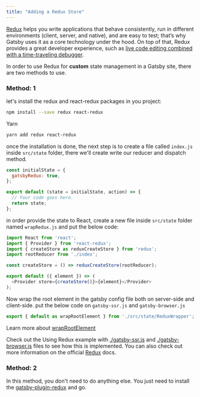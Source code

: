 ```yaml
---
title: "Adding a Redux Store"
---
```


[Redux](https://redux.js.org/) helps you write applications that behave consistently, run in different environments (client, server, and native), and are easy to test; that’s why Gatsby uses it as a core technology under the hood. On top of that, Redux provides a great developer experience, such as [live code editing combined with a time-traveling debugger](https://github.com/reduxjs/redux-devtools).


In order to use Redux for **custom** state management in a Gatsby site, there are two methods to use.

### Method: 1

let's install the redux and react-redux packages in you project:
```bash
npm install --save redux react-redux
```

Yarn
```bash
yarn add redux react-redux
```
once the installation is done, the next step is to create a file called `index.js` inside `src/state` folder, there we'll create write our reducer and dispatch method.
```js
const initialState = {
  gatsbyRedux: true,
};

export default (state = initialState, action) => {
  // Your code goes here.
  return state;
};
```

in order provide the state to  React, create a new file inside `src/state` folder named `wrapRedux.js` and put the below code:
```js
import React from 'react';
import { Provider } from 'react-redux';
import { createStore as reduxCreateStore } from 'redux';
import rootReducer from './index';

const createStore = () => reduxCreateStore(rootReducer);

export default ({ element }) => (
  <Provider store={createStore()}>{element}</Provider>
);
```

Now wrap the root element in the gatsby config file both on server-side and client-side. put the below code on `gatsby-ssr.js` and `gatsby-browser.js` 
```js
export { default as wrapRootElement } from './src/state/ReduxWrapper';
```


Learn more about [wrapRootElement](https://www.gatsbyjs.org/docs/browser-apis/#wrapPageElement)

Check out the Using Redux example with [./gatsby-ssr.js](https://github.com/gatsbyjs/gatsby/blob/master/examples/using-redux/gatsby-ssr.js) and [./gatsby-browser.js](https://github.com/gatsbyjs/gatsby/blob/master/examples/using-redux/gatsby-browser.js) files to see how this is implemented. You can also check out more information on the official [Redux](https://redux.js.org/introduction/getting-started) docs.

### Method: 2
In this method, you don't need to do anything else. You just need to install the  [gatsby-plugin-redux](https://www.gatsbyjs.org/packages/gatsby-plugin-react-redux/) and go.
